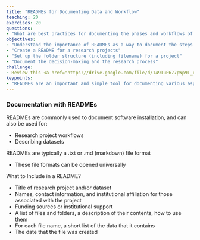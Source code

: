 ```yaml
---
title: "READMEs for Documenting Data and Workflow"
teaching: 20
exercises: 20
questions:
- "What are best practices for documenting the phases and workflows of a research project?"
objectives:
- "Understand the importance of READMEs as a way to document the steps of a research project"
- "Create a README for a research projects"
- "Set up the folder structure (including filename) for a project"
- "Document the decision-making and the research process"
challenge:
- Review this <a href="https://drive.google.com/file/d/149TuP677pWp9I_rYhbwm08lIs9orcQ9a/view?usp=sharing" target="_blank">README</a> and identify what you think are the key details to include in a README when describing a research project. Try to think about why they might be important details. 
keypoints:
- "READMEs are an important and simple tool for documenting various aspects of a research project, including assets (data) and workflow"
---
```

### Documentation with READMEs
READMEs are commonly used to document software installation, and can also be used for:
- Research project workflows
- Describing datasets

READMEs are typically a .txt or .md (markdown) file format
- These file formats can be opened universally

What to Include in a README?
- Title of research project and/or dataset
- Names, contact information, and institutional affiliation for those associated with the project
- Funding sources or institutional support
- A list of files and folders, a description of their contents, how to use them
- For each file name, a short list of the data that it contains
- The date that the file was created









